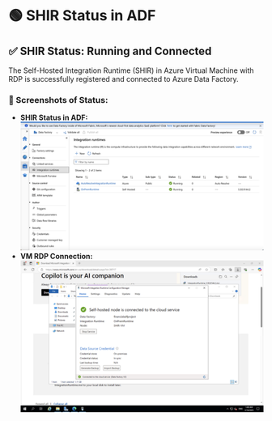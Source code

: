 # 🟢 SHIR Status in ADF

## ✅ SHIR Status: Running and Connected
The Self-Hosted Integration Runtime (SHIR) in Azure Virtual Machine with RDP is successfully registered and connected to Azure Data Factory.

### 📸 Screenshots of Status:
- **SHIR Status in ADF:** ![SHIR Status Online](../project_artifacts/shir_status_online.png)
- **VM RDP Connection:** ![VM RDP Connected](../project_artifacts/vm_rdp_connected.png)
